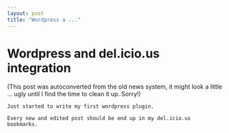 ```yaml
---
layout: post
title: "Wordpress a ..."
---
```

<h1>Wordpress and del.icio.us integration</h1>
(This post was autoconverted from the old news system,
it might look a little ... ugly until I find the time
to clean it up.
Sorry!)

    Just started to write my first wordpress plugin.
    
    Every new and edited post should be end up in my del.icio.us bookmarks.
    

